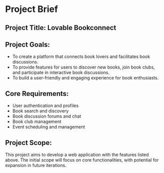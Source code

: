 # Project Brief

## Project Title: Lovable Bookconnect

## Project Goals:

- To create a platform that connects book lovers and facilitates book discussions.
- To provide features for users to discover new books, join book clubs, and participate in interactive book discussions.
- To build a user-friendly and engaging experience for book enthusiasts.

## Core Requirements:

- User authentication and profiles
- Book search and discovery
- Book discussion forums and chat
- Book club management
- Event scheduling and management

## Project Scope:

This project aims to develop a web application with the features listed above. The initial scope will focus on core functionalities, with potential for expansion in future iterations.